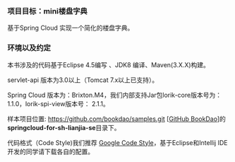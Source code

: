 ### 项目目标：mini楼盘字典
基于Spring Cloud 实现一个简化的楼盘字典。

### 环境以及约定
本书涉及的代码基于Eclipse 4.5编写 、JDK8 编译、Maven(3.X.X)构建。

servlet-api 版本为3.0以上（Tomcat 7.x以上已支持）。

Spring Cloud 版本为：Brixton.M4，我们内部支持Jar包lorik-core版本号为：1.1.0，lorik-spi-view版本号： 2.1.1。

样本项目位置: https://github.com/bookdao/samples.git [[GitHub BookDao](https://github.com/bookdao/samples.git "books sample")]的**springcloud-for-sh-lianjia-se**目录下。

代码格式（Code Style)我们推荐 [Google Code Style](https://github.com/google/styleguide/ "Google Code Style")，基于Eclipse和Intellij IDE开发的同学请下载各自的配置。
